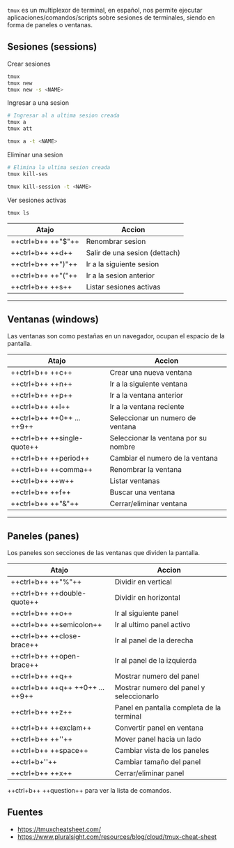 `tmux` es un multiplexor de terminal, en español, nos permite ejecutar aplicaciones/comandos/scripts sobre sesiones de terminales, siendo en forma de paneles o ventanas.

## Sesiones (sessions)

Crear sesiones

```sh
tmux
tmux new
tmux new -s <NAME>
```

Ingresar a una sesion

```sh
# Ingresar al a ultima sesion creada
tmux a
tmux att

tmux a -t <NAME>
```

Eliminar una sesion

```sh
# Elimina la ultima sesion creada
tmux kill-ses

tmux kill-session -t <NAME>
```

Ver sesiones activas

```sh
tmux ls
```


| Atajo                | Accion                        |
| -------------------- | ----------------------------- |
| ++ctrl+b++   ++"$"++ | Renombrar sesion              |
| ++ctrl+b++   ++d++   | Salir de una sesion (dettach) |
| ++ctrl+b++   ++")"++ | Ir a la siguiente sesion      |
| ++ctrl+b++   ++"("++ | Ir a la sesion anterior       |
| ++ctrl+b++   ++s++   | Listar sesiones activas       |


---
## Ventanas (windows)

Las ventanas son como pestañas en un navegador, ocupan el espacio de la pantalla.

| Atajo                         | Accion                               |
| ----------------------------- | ------------------------------------ |
| ++ctrl+b++   ++c++            | Crear una nueva ventana              |
| ++ctrl+b++   ++n++            | Ir a la siguiente ventana            |
| ++ctrl+b++   ++p++            | Ir a la ventana anterior             |
| ++ctrl+b++   ++l++            | Ir a la ventana reciente             |
| ++ctrl+b++   ++0++ ... ++9++  | Seleccionar un numero de ventana     |
| ++ctrl+b++   ++single-quote++ | Seleccionar la ventana por su nombre |
| ++ctrl+b++   ++period++       | Cambiar el numero de la ventana      |
| ++ctrl+b++   ++comma++        | Renombrar la ventana                 |
| ++ctrl+b++   ++w++            | Listar ventanas                      |
| ++ctrl+b++   ++f++            | Buscar una ventana                   |
| ++ctrl+b++   ++"&"++          | Cerrar/eliminar ventana              |


---
## Paneles (panes)

Los paneles son secciones de las ventanas que dividen la pantalla.

| Atajo                              | Accion                                    |
| ---------------------------------- | ----------------------------------------- |
| ++ctrl+b++   ++"%"++               | Dividir en vertical                       |
| ++ctrl+b++   ++double-quote++      | Dividir en horizontal                     |
| ++ctrl+b++   ++o++                 | Ir al siguiente panel                     |
| ++ctrl+b++   ++semicolon++         | Ir al ultimo panel activo                 |
| ++ctrl+b++   ++close-brace++       | Ir al panel de la derecha                 |
| ++ctrl+b++   ++open-brace++        | Ir al panel de la izquierda               |
| ++ctrl+b++   ++q++                 | Mostrar numero del panel                  |
| ++ctrl+b++   ++q++ ++0++ ... ++9++ | Mostrar numero del panel y seleccionarlo  |
| ++ctrl+b++   ++z++                 | Panel en pantalla completa de la terminal |
| ++ctrl+b++   ++exclam++            | Convertir panel en ventana                |
| ++ctrl+b++   ++'<ARROW>'++         | Mover panel hacia un lado                 |
| ++ctrl+b++   ++space++             | Cambiar vista de los paneles              |
| ++ctrl+b+'<ARROW>'++               | Cambiar tamaño del panel                  |
| ++ctrl+b++   ++x++                 | Cerrar/eliminar panel                     |


++ctrl+b++ ++question++ para ver la lista de comandos.

<!--
https://facelessuser.github.io/pymdown-extensions/extensions/keys/
-->

## Fuentes

- https://tmuxcheatsheet.com/
- https://www.pluralsight.com/resources/blog/cloud/tmux-cheat-sheet